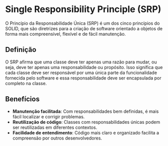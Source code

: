 # Single Responsibility Principle (SRP)

O Princípio da Responsabilidade Única (SRP) é um dos cinco princípios do SOLID, que são diretrizes para a criação de software orientado a objetos de forma mais compreensível, flexível e de fácil manutenção.

## Definição

O SRP afirma que uma classe deve ter apenas uma razão para mudar, ou seja, deve ter apenas uma responsabilidade ou propósito. Isso significa que cada classe deve ser responsável por uma única parte da funcionalidade fornecida pelo software e essa responsabilidade deve ser encapsulada por completo na classe.

## Benefícios

- **Manutenção facilitada**: Com responsabilidades bem definidas, é mais fácil localizar e corrigir problemas.
- **Reutilização de código**: Classes com responsabilidades únicas podem ser reutilizadas em diferentes contextos.
- **Facilidade de entendimento**: Código mais claro e organizado facilita a compreensão por outros desenvolvedores.
